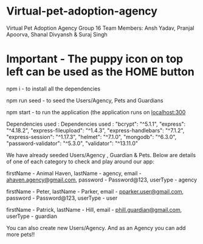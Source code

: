 # Virtual-pet-adoption-agency
Virtual Pet Adoption Agency  Group 16 Team Members: Ansh Yadav, Pranjal Apoorva, Shanal Divyansh & Suraj Singh 

# Important - The puppy icon on top left can be used as the HOME button

npm i - to install all the dependencies

npm run seed - to seed the Users/Agency, Pets and Guardians

npm start - to run the application (the application runs on [localhost:300](http://localhost:3000)

Dependencies used :
   Dependencies used :
    "bcrypt": "^5.1.1",
    "express": "^4.18.2",
    "express-fileupload": "^1.4.3",
    "express-handlebars": "^7.1.2",
    "express-session": "^1.17.3",
    "helmet": "^7.1.0",
    "mongodb": "^6.3.0",
    "password-validator": "^5.3.0",
    "validator": "^13.11.0"


We have already seeded Users/Agency , Guardian & Pets. 
Below are details of one of each category to check and play around our app:

firstName - Animal Haven,
lastName - agency,
email - ahaven.agency@gmail.com,
password - Password@123,
userType - agency

firstName - Peter,
lastName - Parker,
email - pparker.user@gmail.com,
password - Password@123,
userType - user

firstName - Patrick,
lastName - Hill,
email - phill.guardian@gmail.com,
userType - guardian

You can also create new Users/Agency.
And as an Agency you can add more pets!!